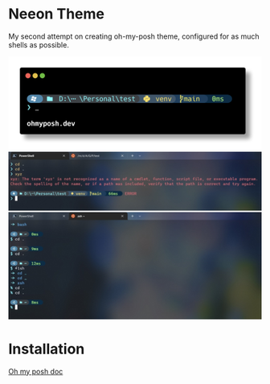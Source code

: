 # Neeon Theme
My second attempt on creating oh-my-posh theme, configured for as much shells as possible.   

![](images/neeon.png)
![](images/im1.jpg??)
![](images/im2.jpg??)

# Installation
[Oh my posh doc](https://ohmyposh.dev/docs/installation/customize)
